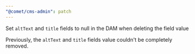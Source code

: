 ```yaml
---
"@comet/cms-admin": patch
---
```


Set `altText` and `title` fields to null in the DAM when deleting the field value

Previously, the `altText` and `title` fields value couldn't be completely removed.
